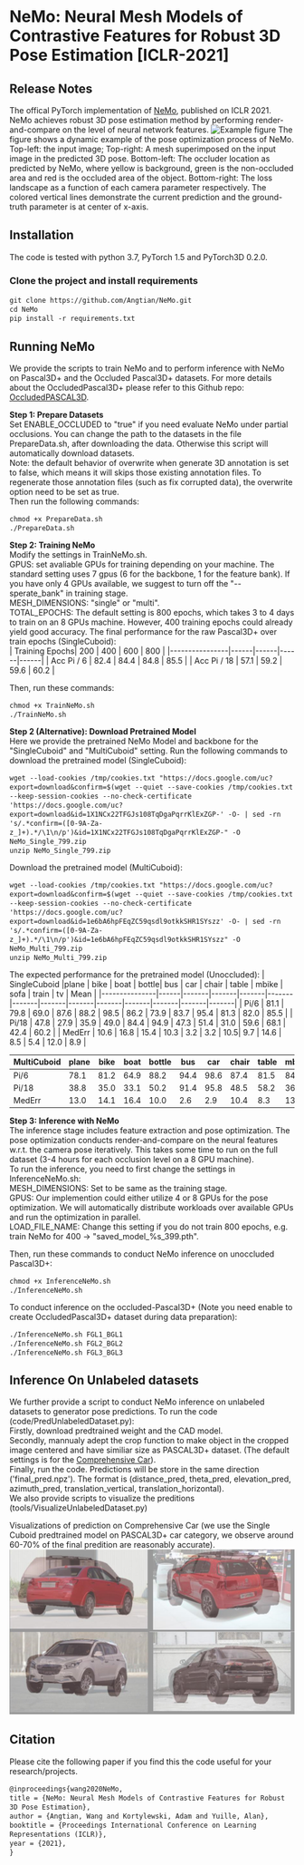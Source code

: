 # NeMo: Neural Mesh Models of Contrastive Features for Robust 3D Pose Estimation [ICLR-2021]

## Release Notes
The offical PyTorch implementation of [NeMo](https://openreview.net/pdf?id=pmj131uIL9H), published on ICLR 2021. NeMo achieves robust 3D pose estimation method by performing render-and-compare on the level of neural network features.
![Example figure](https://github.com/Angtian/NeMo/blob/main/example.gif)
The figure shows a dynamic example of the pose optimization process of NeMo. Top-left: the input image; Top-right: A mesh superimposed on the input image in the predicted 3D pose. Bottom-left: The occluder location as predicted by NeMo, where yellow is background, green is the non-occluded area and red is the occluded area of the object. Bottom-right: The loss landscape as a function of each camera parameter respectively. The colored vertical lines demonstrate the current prediction and the ground-truth parameter is at center of x-axis.

## Installation
The code is tested with python 3.7, PyTorch 1.5 and PyTorch3D 0.2.0.

### Clone the project and install requirements
```
git clone https://github.com/Angtian/NeMo.git
cd NeMo
pip install -r requirements.txt
```

## Running NeMo
We provide the scripts to train NeMo and to perform inference with NeMo on Pascal3D+ and the Occluded Pascal3D+ datasets. For more details about the OccludedPascal3D+ please refer to this Github repo: [OccludedPASCAL3D](https://github.com/Angtian/OccludedPASCAL3D).

**Step 1: Prepare Datasets**  
Set ENABLE_OCCLUDED to "true" if you need evaluate NeMo under partial occlusions. You can change the path to the datasets in the file PrepareData.sh, after downloading the data. Otherwise this script will automatically download datasets.  
Note: the default behavior of overwrite when generate 3D annotation is set to false, which means it will skips those existing annotation files. To regenerate those annotation files (such as fix corrupted data), the overwrite option need to be set as true.  
Then run the following commands:
```
chmod +x PrepareData.sh
./PrepareData.sh
```

**Step 2: Training NeMo**  
Modify the settings in TrainNeMo.sh.  
GPUS: set avaliable GPUs for training depending on your machine. The standard setting uses 7 gpus (6 for the backbone, 1 for the feature bank). If you have only 4 GPUs available, we suggest to turn off the "--sperate_bank" in training stage.   
MESH_DIMENSIONS: "single" or "multi".  
TOTAL_EPOCHS: The default setting is 800 epochs, which takes 3 to 4 days to train on an 8 GPUs machine. However, 400 training epochs could already yield good accuracy. The final performance for the raw Pascal3D+ over train epochs (SingleCuboid):  
| Training Epochs| 200  | 400  | 600  | 800  |
|----------------|------|------|------|------|
| Acc Pi / 6     | 82.4 | 84.4 | 84.8 | 85.5 |
| Acc Pi / 18    | 57.1 | 59.2 | 59.6 | 60.2 |  

Then, run these commands:  
```
chmod +x TrainNeMo.sh
./TrainNeMo.sh
```

**Step 2 (Alternative): Download Pretrained Model**  
Here we provide the pretrained NeMo Model and backbone for the "SingleCuboid" and "MultiCuboid" setting. Run the following commands to download the pretrained model (SingleCuboid):  
```
wget --load-cookies /tmp/cookies.txt "https://docs.google.com/uc?export=download&confirm=$(wget --quiet --save-cookies /tmp/cookies.txt --keep-session-cookies --no-check-certificate 'https://docs.google.com/uc?export=download&id=1X1NCx22TFGJs108TqDgaPqrrKlExZGP-' -O- | sed -rn 's/.*confirm=([0-9A-Za-z_]+).*/\1\n/p')&id=1X1NCx22TFGJs108TqDgaPqrrKlExZGP-" -O NeMo_Single_799.zip
unzip NeMo_Single_799.zip
```
Download the pretrained model (MultiCuboid):  
```
wget --load-cookies /tmp/cookies.txt "https://docs.google.com/uc?export=download&confirm=$(wget --quiet --save-cookies /tmp/cookies.txt --keep-session-cookies --no-check-certificate 'https://docs.google.com/uc?export=download&id=1e6bA6hpFEqZC59qsdl9otkkSHR1SYszz' -O- | sed -rn 's/.*confirm=([0-9A-Za-z_]+).*/\1\n/p')&id=1e6bA6hpFEqZC59qsdl9otkkSHR1SYszz" -O NeMo_Multi_799.zip
unzip NeMo_Multi_799.zip
```
The expected performance for the pretrained model (Unoccluded):
| SingleCuboid  |plane | bike  | boat  | bottle| bus   |   car | chair | table | mbike | sofa  | train | tv    | Mean  |
|---------------|------|-------|-------|-------|-------|-------|-------|-------|-------|-------|-------|-------|-------|
| Pi/6          | 81.1 | 79.8  |  69.0 |  87.6 |  88.2 |  98.5 |  86.2 |  73.9 |  83.7 |  95.4 |  81.3 |  82.0 |  85.5 |
| Pi/18         | 47.8 | 27.9  |  35.9 |  49.0 |  84.4 |  94.9 |  47.3 |  51.4 |  31.0 |  59.6 |  68.1 |  42.4 |  60.2 | 
| MedErr        | 10.6 | 16.8  |  15.4 |  10.3 |  3.2  |   3.2 |   10.5|  9.7  |  14.6 |  8.5  |  5.4  |  12.0 |  8.9  |   

| MultiCuboid |plane | bike |  boat |  bottle | bus |   car |   chair | table | mbike | sofa |  train | tv | Mean |
|---------------|------|-------|-------|-------|-------|-------|-------|-------|-------|-------|-------|-------|-------|
| Pi/6   | 78.1 | 81.2 |  64.9 |  88.2 |  94.4 |  98.6 |  87.4 |  81.5 |  84.2 |  96.0 |  90.6 |  85.9 |  87.0 |
| Pi/18  | 38.8 | 35.0 |  33.1 |  50.2 |  91.4 |  95.8 |  48.5 |  58.2 |  36.2 |  65.4 |  77.9 |  54.5 |  62.8 |
| MedErr | 13.0 | 14.1 |  16.4 |  10.0 |  2.6 |   2.9 |   10.4 |  8.3 |   13.9 |  7.3  |   4.7 |   9.0 |   8.5 |

**Step 3: Inference with NeMo**  
The inference stage includes feature extraction and pose optimization. The pose optimization conducts render-and-compare on the neural features w.r.t. the camera pose iteratively. This takes some time to run on the full dataset (3-4 hours for each occlusion level on a 8 GPU machine).  
To run the inference, you need to first change the settings in InferenceNeMo.sh:  
MESH_DIMENSIONS: Set to be same as the training stage.  
GPUS: Our implemention could either utilize 4 or 8 GPUs for the pose optimization. We will automatically distribute workloads over available GPUs and run the optimization in parallel.  
LOAD_FILE_NAME: Change this setting if you do not train 800 epochs, e.g. train NeMo for 400 -> "saved_model_%s_399.pth".  

Then, run these commands to conduct NeMo inference on unoccluded Pascal3D+:
```
chmod +x InferenceNeMo.sh
./InferenceNeMo.sh
```
To conduct inference on the occluded-Pascal3D+ (Note you need enable to create OccludedPascal3D+ dataset during data preparation):
```
./InferenceNeMo.sh FGL1_BGL1
./InferenceNeMo.sh FGL2_BGL2
./InferenceNeMo.sh FGL3_BGL3
```

## Inference On Unlabeled datasets
We further provide a script to conduct NeMo inference on unlabeled datasets to generator pose predictions.
To run the code (code/PredUnlabeledDataset.py):  
Firstly, download predtrained weight and the CAD model.  
Secondly, mannualy adept the crop function to make object in the cropped image centered and have similiar size as PASCAL3D+ dataset. (The default settings is for the [Comprehensive Car](http://mmlab.ie.cuhk.edu.hk/datasets/comp_cars/)).  
Finally, run the code. Predictions will be store in the same direction ('final_pred.npz'). The format is (distance_pred, theta_pred, elevation_pred, azimuth_pred, translation_vertical, translation_horizontal).  
We also provide scripts to visualize the preditions (tools/VisualizeUnlabeledDataset.py)  

Visualizations of prediction on Comprehensive Car (we use the Single Cuboid predtrained model on PASCAL3D+ car category, we observe around 60-70% of the final predition are reasonably accurate).
![Comprehensive Car figure](https://github.com/Angtian/NeMo/blob/e522dfdb827e1d93f71993be09d2442e645cfa6a/ExampleUnlabeledDataset.png)

## Citation
Please cite the following paper if you find this the code useful for your research/projects.
```
@inproceedings{wang2020NeMo,
title = {NeMo: Neural Mesh Models of Contrastive Features for Robust 3D Pose Estimation},
author = {Angtian, Wang and Kortylewski, Adam and Yuille, Alan},
booktitle = {Proceedings International Conference on Learning Representations (ICLR)},
year = {2021},
}
```
